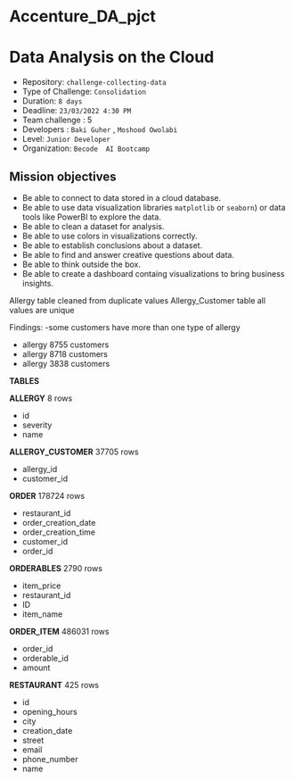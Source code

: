 # Accenture_DA_pjct

# Data Analysis on the Cloud

- Repository: `challenge-collecting-data`
- Type of Challenge: `Consolidation`
- Duration: `8 days`
- Deadline: `23/03/2022 4:30 PM`
- Team challenge : 5
- Developers : `Baki Guher` , `Moshood Owolabi`
- Level: `Junior Developer`
- Organization: `Becode  AI Bootcamp`


## Mission objectives

- Be able to connect to data stored in a cloud database.
- Be able to use data visualization libraries `matplotlib` or `seaborn`) or data tools like PowerBI to explore the data.
- Be able to clean a dataset for analysis.
- Be able to use colors in visualizations correctly.
- Be able to establish conclusions about a dataset.
- Be able to find and answer creative questions about data.
- Be able to think outside the box.
- Be able to create a dashboard containg visualizations to bring business insights.







Allergy table cleaned from duplicate values 
Allergy_Customer table all values are unique 

Findings: 
-some customers have more than one type of allergy

 - allergy 	8755 customers
 - allergy	8718 customers
 - allergy	3838 customers


**TABLES**

**ALLERGY**  8 rows
- id
- severity
- name

**ALLERGY_CUSTOMER**  37705 rows
- allergy_id
- customer_id

**ORDER**  178724 rows
- restaurant_id
- order_creation_date
- order_creation_time
- customer_id
- order_id

**ORDERABLES**  2790 rows
- item_price
- restaurant_id
- ID
- item_name

**ORDER_ITEM**  486031 rows
 - order_id
 - orderable_id
 - amount
  
**RESTAURANT**  425 rows
 - id
 - opening_hours
 - city
 - creation_date
 - street
 - email
 - phone_number
 - name